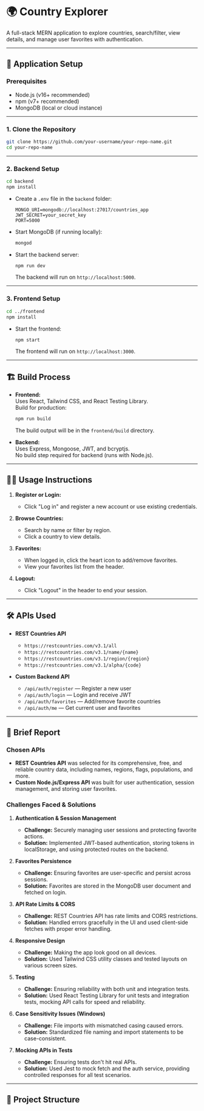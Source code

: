 

# 🌍 Country Explorer

A full-stack MERN application to explore countries, search/filter, view details, and manage user favorites with authentication.

---

## 🚀 Application Setup

### **Prerequisites**
- Node.js (v16+ recommended)
- npm (v7+ recommended)
- MongoDB (local or cloud instance)

---

### **1. Clone the Repository**
```bash
git clone https://github.com/your-username/your-repo-name.git
cd your-repo-name
```

---

### **2. Backend Setup**

```bash
cd backend
npm install
```

- Create a `.env` file in the `backend` folder:
  ```
  MONGO_URI=mongodb://localhost:27017/countries_app
  JWT_SECRET=your_secret_key
  PORT=5000
  ```

- Start MongoDB (if running locally):
  ```bash
  mongod
  ```

- Start the backend server:
  ```bash
  npm run dev
  ```
  The backend will run on `http://localhost:5000`.

---

### **3. Frontend Setup**

```bash
cd ../frontend
npm install
```

- Start the frontend:
  ```bash
  npm start
  ```
  The frontend will run on `http://localhost:3000`.

---

## 🏗️ Build Process

- **Frontend:**  
  Uses React, Tailwind CSS, and React Testing Library.  
  Build for production:
  ```bash
  npm run build
  ```
  The build output will be in the `frontend/build` directory.

- **Backend:**  
  Uses Express, Mongoose, JWT, and bcryptjs.  
  No build step required for backend (runs with Node.js).

---

## 🧑‍💻 Usage Instructions

1. **Register or Login:**  
   - Click "Log in" and register a new account or use existing credentials.

2. **Browse Countries:**  
   - Search by name or filter by region.
   - Click a country to view details.

3. **Favorites:**  
   - When logged in, click the heart icon to add/remove favorites.
   - View your favorites list from the header.

4. **Logout:**  
   - Click "Logout" in the header to end your session.

---

## 🛠️ APIs Used

- **REST Countries API**  
  - `https://restcountries.com/v3.1/all`
  - `https://restcountries.com/v3.1/name/{name}`
  - `https://restcountries.com/v3.1/region/{region}`
  - `https://restcountries.com/v3.1/alpha/{code}`

- **Custom Backend API**  
  - `/api/auth/register` — Register a new user
  - `/api/auth/login` — Login and receive JWT
  - `/api/auth/favorites` — Add/remove favorite countries
  - `/api/auth/me` — Get current user and favorites

---

## 📝 Brief Report

### **Chosen APIs**
- **REST Countries API** was selected for its comprehensive, free, and reliable country data, including names, regions, flags, populations, and more.
- **Custom Node.js/Express API** was built for user authentication, session management, and storing user favorites.

### **Challenges Faced & Solutions**

1. **Authentication & Session Management**
   - **Challenge:** Securely managing user sessions and protecting favorite actions.
   - **Solution:** Implemented JWT-based authentication, storing tokens in localStorage, and using protected routes on the backend.

2. **Favorites Persistence**
   - **Challenge:** Ensuring favorites are user-specific and persist across sessions.
   - **Solution:** Favorites are stored in the MongoDB user document and fetched on login.

3. **API Rate Limits & CORS**
   - **Challenge:** REST Countries API has rate limits and CORS restrictions.
   - **Solution:** Handled errors gracefully in the UI and used client-side fetches with proper error handling.

4. **Responsive Design**
   - **Challenge:** Making the app look good on all devices.
   - **Solution:** Used Tailwind CSS utility classes and tested layouts on various screen sizes.

5. **Testing**
   - **Challenge:** Ensuring reliability with both unit and integration tests.
   - **Solution:** Used React Testing Library for unit tests and integration tests, mocking API calls for speed and reliability.

6. **Case Sensitivity Issues (Windows)**
   - **Challenge:** File imports with mismatched casing caused errors.
   - **Solution:** Standardized file naming and import statements to be case-consistent.

7. **Mocking APIs in Tests**
   - **Challenge:** Ensuring tests don't hit real APIs.
   - **Solution:** Used Jest to mock fetch and the auth service, providing controlled responses for all test scenarios.

---

## 📂 Project Structure
